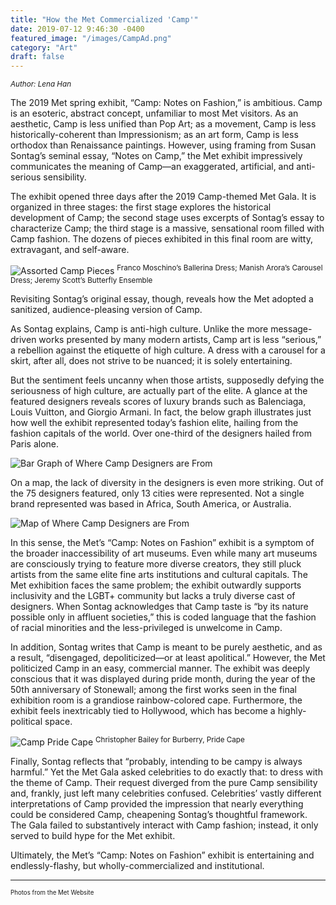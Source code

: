 ```yaml
---
title: "How the Met Commercialized 'Camp'"
date: 2019-07-12 9:46:30 -0400
featured_image: "/images/CampAd.png"
category: "Art"
draft: false
---
```

<sup>*Author: Lena Han*</sup>

The 2019 Met spring exhibit, “Camp: Notes on Fashion,” is ambitious. Camp is an esoteric, abstract concept, unfamiliar to most Met visitors. As an aesthetic, Camp is less unified than Pop Art; as a movement, Camp is less historically-coherent than Impressionism; as an art form, Camp is less orthodox than Renaissance paintings. However, using framing from Susan Sontag’s seminal essay, “Notes on Camp,” the Met exhibit impressively communicates the meaning of Camp—an exaggerated, artificial, and anti-serious sensibility. 

The exhibit opened three days after the 2019 Camp-themed Met Gala. It is organized in three stages: the first stage explores the historical development of Camp; the second stage uses excerpts of Sontag’s essay to characterize Camp; the third stage is a massive, sensational room filled with Camp fashion. The dozens of pieces exhibited in this final room are witty, extravagant, and self-aware.

![Assorted Camp Pieces](/images/CampPieces.png)
<sup>Franco Moschino’s Ballerina Dress; Manish Arora’s Carousel Dress; Jeremy Scott’s Butterfly Ensemble</sup>

Revisiting Sontag’s original essay, though, reveals how the Met adopted a sanitized, audience-pleasing version of Camp.

As Sontag explains, Camp is anti-high culture. Unlike the more message-driven works presented by many modern artists, Camp art is less “serious,” a rebellion against the etiquette of high culture. A dress with a carousel for a skirt, after all, does not strive to be nuanced; it is solely entertaining.

But the sentiment feels uncanny when those artists, supposedly defying the seriousness of high culture, are actually part of the elite. A glance at the featured designers reveals scores of luxury brands such as Balenciaga, Louis Vuitton, and Giorgio Armani. In fact, the below graph illustrates just how well the exhibit represented today’s fashion elite, hailing from the fashion capitals of the world. Over one-third of the designers hailed from Paris alone.

![Bar Graph of Where Camp Designers are From](/images/CampBar.png)

On a map, the lack of diversity in the designers is even more striking. Out of the 75 designers featured, only 13 cities were represented. Not a single brand represented was based in Africa, South America, or Australia.

![Map of Where Camp Designers are From](/images/CampMap.png)

In this sense, the Met’s “Camp: Notes on Fashion” exhibit is a symptom of the broader inaccessibility of art museums. Even while many art museums are consciously trying to feature more diverse creators, they still pluck artists from the same elite fine arts institutions and cultural capitals. The Met exhibition faces the same problem; the exhibit outwardly supports inclusivity and the LGBT+ community but lacks a truly diverse cast of designers. When Sontag acknowledges that Camp taste is “by its nature possible only in affluent societies,” this is coded language that the fashion of racial minorities and the less-privileged is unwelcome in Camp. 

In addition, Sontag writes that Camp is meant to be purely aesthetic, and as a result, “disengaged, depoliticized—or at least apolitical.” However, the Met politicized Camp in an easy, commercial manner. The exhibit was deeply conscious that it was displayed during pride month, during the year of the 50th anniversary of Stonewall; among the first works seen in the final exhibition room is a grandiose rainbow-colored cape. Furthermore, the exhibit feels inextricably tied to Hollywood, which has become a highly-political space.

![Camp Pride Cape](/images/CampPrideLeft.png)
<sup>Christopher Bailey for Burberry, Pride Cape</sup>

Finally, Sontag reflects that “probably, intending to be campy is always harmful.” Yet the Met Gala asked celebrities to do exactly that: to dress with the theme of Camp. Their request diverged from the pure Camp sensibility and, frankly, just left many celebrities confused. Celebrities’ vastly different interpretations of Camp provided the impression that nearly everything could be considered Camp, cheapening Sontag’s thoughtful framework. The Gala failed to substantively interact with Camp fashion; instead, it only served to build hype for the Met exhibit.

Ultimately, the Met’s “Camp: Notes on Fashion” exhibit is entertaining and endlessly-flashy, but wholly-commercialized and institutional.

---
<sub><sup> Photos from the Met Website </sup></sub>
